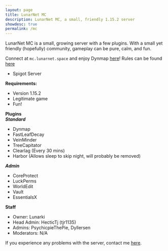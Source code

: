 ```yaml
---
layout: page
title: LunarNet MC
description: LunarNet MC, a small, friendly 1.15.2 server
showdesc: true
permalink: /mc
---
```


LunarNet MC is a small, growing server with a few plugins. With a small yet friendly (hopefully) community, gameplay can be pure, calm, and fun.  
  
Connect at ``mc.lunarnet.space`` and enjoy Dynmap [here](/mc/dynmap)!
Rules can be found [here](/mc/rules)
- Spigot Server
  
**Requirements:**
- Version 1.15.2
- Legitimate game
- Fun!
  
**Plugins**  
***Standard***
- Dynmap
- FastLeafDecay
- VeinMinder
- TreeCapitator
- Clearlag (Every 30 mins)
- Harbor (Allows sleep to skip night, will probably be removed)
  
***Admin***
- CoreProtect
- LuckPerms
- WorldEdit
- Vault
- EssentialsX
  
**Staff**
- Owner: Lunarki
- Head Admin: HecticTj (tjr1135)
- Admins: PsychicpieThePie, Dyllersen
- Moderators: N/A
  
If you experience any problems with the server, contact me [here](/contact).
